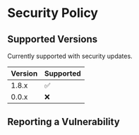 # Security Policy

## Supported Versions

Currently supported with security updates.

| Version | Supported          |
| ------- | ------------------ |
| 1.8.x   | :white_check_mark: |
| 0.0.x   | :x:                |


## Reporting a Vulnerability

